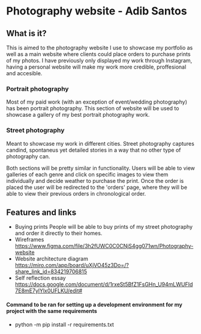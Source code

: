 # Photography website - Adib Santos

## What is it?

This is aimed to the photography website I use to showcase my portfolio as well as a main website where clients could place orders to purchase prints of my photos. I have previously only displayed my work through Instagram, having a personal website will make my work more credible, proffesional and accesible. 

### Portrait photography 
Most of my paid work (with an exception of event/wedding photography) has been portrait photography.
This section of website will be used to showcase a gallery of my best portrait photography work. 

### Street photography 
Meant to showcase my work in different cities. Street photography captures candind,
spontaneus yet detailed stories in a way that no other type of photography can.

Both sections will be pretty similar in functionality. Users will be able to view galleries of each genre and click on specific images to view them individually and decide weather to purchase the print. Once the order is placed the user will be redirected to the 'orders' page, where they will be able to view their previous orders in chronological order. 

## Features and links

+ Buying prints
    People will be able to buy prints of my street photography and order it directly to their homes. 
+ Wireframes 
    https://www.figma.com/file/3h2fUWC0C0CNjS4gg071wn/Photography-website
+ Website architecture diagram 
    https://miro.com/app/board/uXjVO45z3Do=/?share_link_id=834219706815
+ Self reflection essay 
    https://docs.google.com/document/d/1rxeSt5BfZ1FsGHn_U94mLWUFId7E8mE7ylYlx0UFLKU/edit#


#### Command to be ran for setting up a development environment for my project with the same requirements
+ python -m pip install -r requirements.txt



